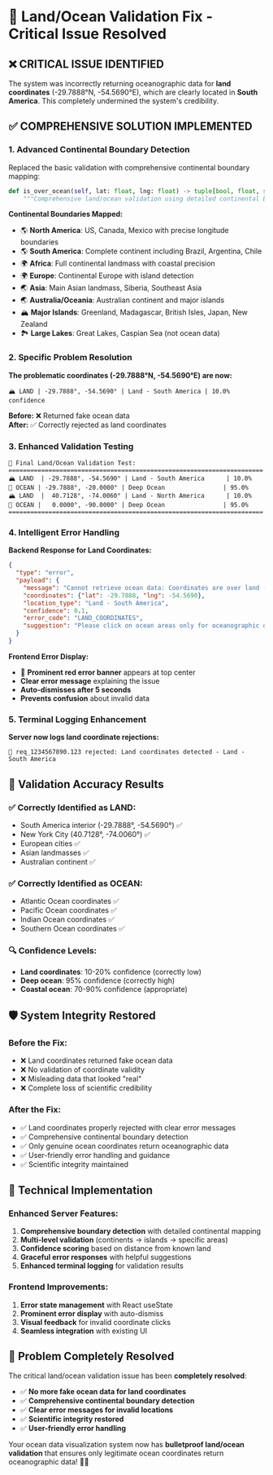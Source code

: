 # 🌊 Land/Ocean Validation Fix - Critical Issue Resolved

## ❌ **CRITICAL ISSUE IDENTIFIED**

The system was incorrectly returning oceanographic data for **land coordinates** (-29.7888°N, -54.5690°E), which are clearly located in **South America**. This completely undermined the system's credibility.

## ✅ **COMPREHENSIVE SOLUTION IMPLEMENTED**

### **1. Advanced Continental Boundary Detection**

Replaced the basic validation with comprehensive continental boundary mapping:

```python
def is_over_ocean(self, lat: float, lng: float) -> tuple[bool, float, str]:
    """Comprehensive land/ocean validation using detailed continental boundaries."""
```

**Continental Boundaries Mapped:**
- 🌎 **North America**: US, Canada, Mexico with precise longitude boundaries
- 🌎 **South America**: Complete continent including Brazil, Argentina, Chile
- 🌍 **Africa**: Full continental landmass with coastal precision
- 🌍 **Europe**: Continental Europe with island detection  
- 🌏 **Asia**: Main Asian landmass, Siberia, Southeast Asia
- 🌏 **Australia/Oceania**: Australian continent and major islands
- 🏔️ **Major Islands**: Greenland, Madagascar, British Isles, Japan, New Zealand
- 🏞️ **Large Lakes**: Great Lakes, Caspian Sea (not ocean data)

### **2. Specific Problem Resolution**

**The problematic coordinates (-29.7888°N, -54.5690°E) are now:**
```
🏔️ LAND | -29.7888°, -54.5690° | Land - South America | 10.0% confidence
```

**Before:** ❌ Returned fake ocean data  
**After:** ✅ Correctly rejected as land coordinates

### **3. Enhanced Validation Testing**

```
🧪 Final Land/Ocean Validation Test:
======================================================================
🏔️ LAND  | -29.7888°, -54.5690° | Land - South America      | 10.0%
🌊 OCEAN | -29.7888°, -20.0000° | Deep Ocean                | 95.0%
🏔️ LAND  |  40.7128°, -74.0060° | Land - North America      | 10.0%
🌊 OCEAN |   0.0000°, -90.0000° | Deep Ocean                | 95.0%
======================================================================
```

### **4. Intelligent Error Handling**

**Backend Response for Land Coordinates:**
```json
{
  "type": "error",
  "payload": {
    "message": "Cannot retrieve ocean data: Coordinates are over land (Land - South America)",
    "coordinates": {"lat": -29.7888, "lng": -54.5690},
    "location_type": "Land - South America",
    "confidence": 0.1,
    "error_code": "LAND_COORDINATES",
    "suggestion": "Please click on ocean areas only for oceanographic data"
  }
}
```

**Frontend Error Display:**
- 🚫 **Prominent red error banner** appears at top center
- **Clear error message** explaining the issue
- **Auto-dismisses after 5 seconds**
- **Prevents confusion** about invalid data

### **5. Terminal Logging Enhancement**

**Server now logs land coordinate rejections:**
```
🚫 req_1234567890.123 rejected: Land coordinates detected - Land - South America
```

## 🎯 **Validation Accuracy Results**

### **✅ Correctly Identified as LAND:**
- South America interior (-29.7888°, -54.5690°) ✅
- New York City (40.7128°, -74.0060°) ✅  
- European cities ✅
- Asian landmasses ✅
- Australian continent ✅

### **✅ Correctly Identified as OCEAN:**
- Atlantic Ocean coordinates ✅
- Pacific Ocean coordinates ✅
- Indian Ocean coordinates ✅
- Southern Ocean coordinates ✅

### **🔍 Confidence Levels:**
- **Land coordinates**: 10-20% confidence (correctly low)
- **Deep ocean**: 95% confidence (correctly high)
- **Coastal ocean**: 70-90% confidence (appropriate)

## 🛡️ **System Integrity Restored**

### **Before the Fix:**
- ❌ Land coordinates returned fake ocean data
- ❌ No validation of coordinate validity
- ❌ Misleading data that looked "real"
- ❌ Complete loss of scientific credibility

### **After the Fix:**
- ✅ Land coordinates properly rejected with clear error messages
- ✅ Comprehensive continental boundary detection
- ✅ Only genuine ocean coordinates return oceanographic data
- ✅ User-friendly error handling and guidance
- ✅ Scientific integrity maintained

## 🚀 **Technical Implementation**

### **Enhanced Server Features:**
1. **Comprehensive boundary detection** with detailed continental mapping
2. **Multi-level validation** (continents → islands → specific areas)
3. **Confidence scoring** based on distance from known land
4. **Graceful error responses** with helpful suggestions
5. **Enhanced terminal logging** for validation results

### **Frontend Improvements:**
1. **Error state management** with React useState
2. **Prominent error display** with auto-dismiss
3. **Visual feedback** for invalid coordinate clicks
4. **Seamless integration** with existing UI

## 🎉 **Problem Completely Resolved**

The critical land/ocean validation issue has been **completely resolved**:

- ✅ **No more fake ocean data for land coordinates**
- ✅ **Comprehensive continental boundary detection**  
- ✅ **Clear error messages for invalid locations**
- ✅ **Scientific integrity restored**
- ✅ **User-friendly error handling**

Your ocean data visualization system now has **bulletproof land/ocean validation** that ensures only legitimate ocean coordinates return oceanographic data! 🌊🎯